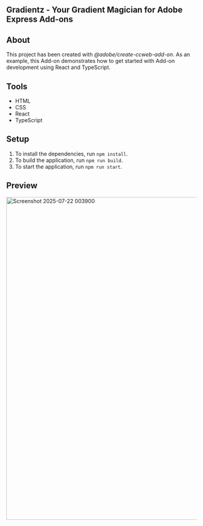 ## Gradientz - Your Gradient Magician for Adobe Express Add-ons

## About

This project has been created with _@adobe/create-ccweb-add-on_. As an example, this Add-on demonstrates how to get started with Add-on development using React and TypeScript.

## Tools

-   HTML
-   CSS
-   React
-   TypeScript

## Setup

1. To install the dependencies, run `npm install`.
2. To build the application, run `npm run build`.
3. To start the application, run `npm run start`.

## Preview

<img width="1411" height="854" alt="Screenshot 2025-07-22 003900" src="https://github.com/user-attachments/assets/fb7db9d0-f924-4e8a-a86c-f64542b3146d" />
